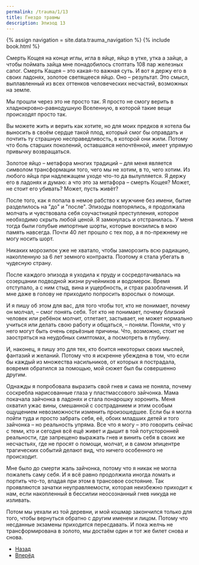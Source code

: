 ```yaml
---
permalink: /trauma/1/13
title: Гнездо травмы
description: Эпизод 13
---
```

{% assign navigation  = site.data.trauma_navigation %}
{% include book.html %}

Смерть Кощея на конце иглы, игла в яйце, яйцо в утке, утка а зайце, а чтобы поймать зайца мне понадобилось стоптать 108 пар железных сапог. Смерть Кащея – это какая-то важная суть. И вот я держу его в своих ладонях, золотое светящееся яйцо. Оно – результат. Это смысл, выплавленный из всех оттенков человеческих несчастий, возможных на земле.

Мы прошли через это не просто так. Я просто не смогу верить в хладнокровно-равнодушную Вселенную, в которой такие вещи происходят просто так.

Вы можете жить и верить как хотите, но для моих предков я хотела бы выносить в своём сердце такой плод, который смог бы оправдать и почтить ту страшную несправедливость, в которой они жили. Потому что боль старших поколений, оставшаяся непочтённой, имеет упрямую привычку возвращаться.

Золотое яйцо – метафора многих традиций – для меня является символом трансформации того, чего мы не хотим, в то, чего хотим. Из любого яйца при надлежащем уходе что-то да вылупляется. Я держу его в ладонях и думаю: а что это за метафора – смерть Кощея? Может, не стоит его убивать? Может, пусть живёт?

После того, как я попала в немое рабство к мужчине без имени, бытие разделилось на "до" и "после". Эпизоды повторялись, я продолжала молчать и чувствовала себя соучастницей преступления, которое необходимо скрыть любой ценой. Я замкнулась и отстранилась. У меня тогда были голубые импортные шорты, которые вонзились в мою память навсегда. Почти 40 лет прошло с тех пор, а я по-прежнему не могу носить шорт.

Никаких морозилок уже не хватало, чтобы заморозить всю радиацию, накопленную за 6 лет земного контракта. Поэтому я стала убегать в чудесную страну.

После каждого эпизода я уходила к пруду и сосредотачивалась на созерцании подводной жизни ручейников и водомерок. Время отступало, а с ним стыд, вина и ущербность, и страх разоблачения. И мне даже в голову не приходило попросить взрослых о помощи.

И я пишу об этом для вас, для того чтобы тот, кто не понимает, почему он молчал, – смог понять себя. Тот кто не понимает, почему близкий человек или ребёнок молчит, отлетает, застывает, не может нормально учиться или делать свою работу и общаться, – поняли. Поняли, что у него могут быть очень серьёзные причины. Что, возможно, стоит не заостряться на неудобных симптомах, а посмотреть в глубину.

И, наконец, я пишу это для тех, кто боится некоторых своих мыслей, фантазий и желаний. Потому что я искренне убеждена в том, что если бы каждый из множества насильников, от которых я пострадала, вовремя обратился за помощью, мой сюжет был бы совершенно другим.

Однажды я попробовала выразить свой гнев и сама не поняла, почему соскребла нарисованные глаза у пластмассового зайчонка. Мама покачала зайчонка в ладонях и стала понарошку хоронить. Меня охватил ужас вины, смешанной с состраданием и этим особым ощущением невозможности изменить произошедшее. Если бы я могла пойти туда и просто забрать себя, её, обоих младших детей и того зайчонка – но реальность упряма. Все что я могу – это говорить сейчас с теми, кто и сегодня всё ещё живет и дышит в той потусторонней реальности, где запрещено выражать гнев и винить себя в своих же несчастьях, где не просят о помощи, молчат, и в самом эпицентре трагических событий делают вид, что ничего особенного не происходит.

Мне было до смерти жаль зайчонка, потому что я никак не могла пожалеть саму себя. И я всё равно продолжила иногда ломать и портить что-то, впадая при этом в трансовое состояние. Так проявляются зачатки неуправляемости, которая неизбежно приходит к нам, если накопленный в бессилии неосознанный гнев никуда не изливать.

Потом мы уехали из той деревни, и мой кошмар закончился только для того, чтобы вернуться обратно с другим именем и лицом. Потому что несданные экзамены приходится пересдавать. И пока желчь не трансформирована в золото, мы достаём один и тот же билет снова и снова.

<nav aria-label="pagination">
  <ul class="pagination justify-content-center">
    <li class="page-item">
      <a class="page-link" href="/trauma/11"><i class="bi bi-arrow-left"></i> Назад</a>
    </li>
    <li class="page-item">
      <a class="page-link" href="/trauma/13">Вперёд <i class="bi bi-arrow-right"></i></a>
    </li>
  </ul>
</nav>
